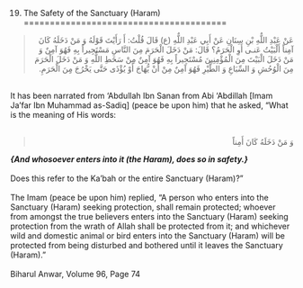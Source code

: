 19. The Safety of the Sanctuary (Haram)
=======================================

<blockquote dir="rtl">
  <p>
عَنْ عَبْدِ اللٌّهِ بْنِ سِنَانِ عَنْ أَبِي عَبْدِ اللٌّهِ (ع) قَالَ
قُلْتُ: أَ رَأَيْتَ قَوْلَهُ وَ مَنْ دَخَلَهُ كَانَ آمِناً أَلْبَيْتُ
عَنـى أَوِ الْحَرَمُ؟ قَالَ: مَنْ دَخَلَ الْحَرَمَ مِنَ النَّاسِ
مَسْتَجِيراً بِهِ فَهُوَ آمِنٌ وَ مَنْ دَخَلَ الْبَيْتَ مِنَ
الْمُؤْمِنِينَ مُسْتَجِيراً بِهِ فَهُوَ آمِنٌ مِنْ سَخَطِ اللٌّهِ وَ
مَنْ دَخَلَ الْحَرَمَ مِنَ الْوُحُشِ وَ السِّبَاعِ وَ الطَّيْرِ فَهُوَ
آمِنٌ مِنْ أَنْ يُّهَاجَ أَوْ يُؤْذَى حَتَّى يَخْرُجَ مِِنَ الْحَرَمِ.
  </p>
</blockquote>

   
 It has been narrated from ‘Abdullah Ibn Sanan from Abi ‘Abdillah [Imam
Ja’far Ibn Muhammad as-Sadiq] (peace be upon him) that he asked, “What
is the meaning of His words:  
  

<blockquote dir="rtl">
  <p>
وَ مَنْ دَخَلَهُ كَانَ أَمِناً
  </p>
</blockquote>

***{And whosoever enters into it (the Haram), does so in safety.}***  
    
 Does this refer to the Ka’bah or the entire Sanctuary (Haram)?”   
    
 The Imam (peace be upon him) replied, “A person who enters into the
Sanctuary (Haram) seeking protection, shall remain protected; whoever
from amongst the true believers enters into the Sanctuary (Haram)
seeking protection from the wrath of Allah shall be protected from it;
and whichever wild and domestic animal or bird enters into the Sanctuary
(Haram) will be protected from being disturbed and bothered until it
leaves the Sanctuary (Haram).”  
    
 Biharul Anwar, Volume 96, Page 74  
    
  


